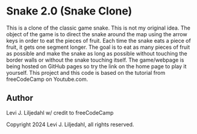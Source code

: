 # Snake 2.0 (Snake Clone)

This is a clone of the classic game snake. This is not my original idea. The object of the game is to direct the snake around the map using the arrow keys in order to eat the pieces of fruit. Each time the snake eats a piece of fruit, it gets one segment longer. The goal is to eat as many pieces of fruit as possible and make the snake as long as possible without touching the border walls or without the snake touching itself. The game/webpage is being hosted on GitHub pages so try the link on the home page to play it yourself. This project and this code is based on the tutorial from freeCodeCamp on Youtube.com.

## Author

Levi J. Liljedahl w/ credit to freeCodeCamp

Copyright 2024 Levi J. Liljedahl, all rights reserved.